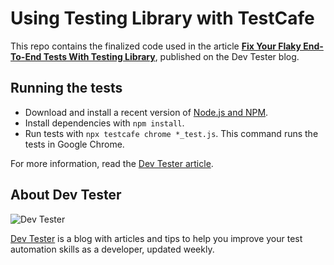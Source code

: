# Using Testing Library with TestCafe

This repo contains the finalized code used in the article [**Fix Your Flaky End-To-End Tests With Testing Library**](https://dev-tester.com/fix-your-flaky-end-to-end-tests-with-testing-library/), published on the Dev Tester blog.

## Running the tests

- Download and install a recent version of [Node.js and NPM](https://nodejs.org/en/download/).
- Install dependencies with `npm install`.
- Run tests with `npx testcafe chrome *_test.js`. This command runs the tests in Google Chrome.

For more information, read the [Dev Tester article](https://dev-tester.com/fix-your-flaky-end-to-end-tests-with-testing-library/).

## About Dev Tester

![Dev Tester](https://dev-tester.com/content/images/static/dev_tester_logo_txt_black.png)

[Dev Tester](https://dev-tester.com/) is a blog with articles and tips to help you improve your test automation skills as a developer, updated weekly.
